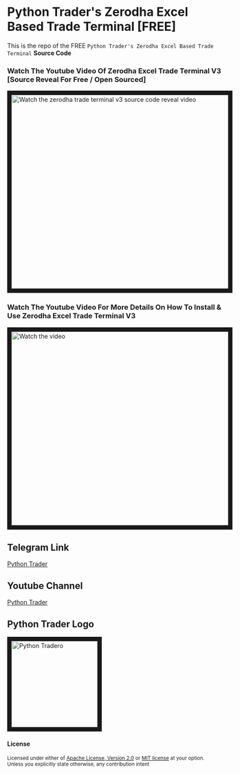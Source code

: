 # Python Trader's Zerodha Excel Based Trade Terminal [FREE]
This is the repo of the FREE `Python Trader's Zerodha Excel Based Trade Terminal` **Source Code** 

### Watch The Youtube Video Of Zerodha Excel Trade Terminal V3 [Source Reveal For Free / Open Sourced]
<a href="http://www.youtube.com/watch?feature=player_embedded&v=2BROK1vGpq0" target="_blank">
 <img src="../.assets/thumbnails/zerodha_ttv3_thumbnail_1.png" alt="Watch the zerodha trade terminal v3 source code reveal video" width="1000" height="450" border="10" />
</a>


### Watch The Youtube Video For More Details On How To Install & Use Zerodha Excel Trade Terminal V3
<a href="http://www.youtube.com/watch?feature=player_embedded&v=2MgPtQijtCw" target="_blank">
 <img src="../.assets/thumbnails/zerodha_ttv3_thumbnail.png" alt="Watch the video" width="1000" height="450" border="10" />
</a>

## Telegram Link
[Python Trader](https://t.me/pythontrader)

## Youtube Channel
[Python Trader](https://youtube.com/@pythontraders)

## Python Trader Logo
<a href="https://t.me/pythontrader" target="_blank">
 <img src="../.assets/thumbnails/PythonTraderGroup.jpeg" alt="Python Tradero" width="200" height="200" border="10" />
</a>


#### License

<sup>
Licensed under either of <a href="LICENSE-APACHE">Apache License, Version
2.0</a> or <a href="LICENSE-MIT">MIT license</a> at your option.
</sup>

<br>

<sub>
Unless you explicitly state otherwise, any contribution intent
